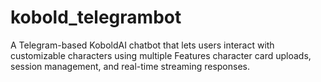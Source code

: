 # kobold_telegrambot
A Telegram-based KoboldAI chatbot that lets users interact with customizable characters using multiple Features character card uploads, session management, and real-time streaming responses.
